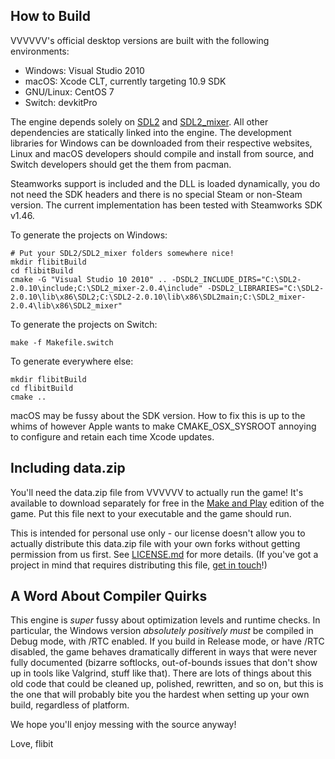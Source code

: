 How to Build
------------
VVVVVV's official desktop versions are built with the following environments:

- Windows: Visual Studio 2010
- macOS: Xcode CLT, currently targeting 10.9 SDK
- GNU/Linux: CentOS 7
- Switch: devkitPro

The engine depends solely on [SDL2](https://libsdl.org/) and
[SDL2_mixer](https://www.libsdl.org/projects/SDL_mixer/). All other dependencies
are statically linked into the engine. The development libraries for Windows can
be downloaded from their respective websites, Linux and macOS developers should
compile and install from source, and Switch developers should get the them from
pacman.

Steamworks support is included and the DLL is loaded dynamically, you do not
need the SDK headers and there is no special Steam or non-Steam version. The
current implementation has been tested with Steamworks SDK v1.46.

To generate the projects on Windows:
```
# Put your SDL2/SDL2_mixer folders somewhere nice!
mkdir flibitBuild
cd flibitBuild
cmake -G "Visual Studio 10 2010" .. -DSDL2_INCLUDE_DIRS="C:\SDL2-2.0.10\include;C:\SDL2_mixer-2.0.4\include" -DSDL2_LIBRARIES="C:\SDL2-2.0.10\lib\x86\SDL2;C:\SDL2-2.0.10\lib\x86\SDL2main;C:\SDL2_mixer-2.0.4\lib\x86\SDL2_mixer"
```

To generate the projects on Switch:
```
make -f Makefile.switch
```

To generate everywhere else:
```
mkdir flibitBuild
cd flibitBuild
cmake ..
```

macOS may be fussy about the SDK version. How to fix this is up to the whims of
however Apple wants to make CMAKE_OSX_SYSROOT annoying to configure and retain
each time Xcode updates.

Including data.zip
------------
You'll need the data.zip file from VVVVVV to actually run the game! It's
available to download separately for free in the
[Make and Play](http://distractionware.com/blog/category/vvvvvv-make-and-play/)
edition of the game. Put this file next to your executable and the game should
run.

This is intended for personal use only - our license doesn't allow you to
actually distribute this data.zip file with your own forks without getting
permission from us first. See [LICENSE.md](../LICENSE.md) for more details. (If
you've got a project in mind that requires distributing this
file, [get in touch](http://distractionware.com/email/)!)

A Word About Compiler Quirks
----------------------------

This engine is _super_ fussy about optimization levels and runtime checks. In
particular, the Windows version _absolutely positively must_ be compiled in
Debug mode, with /RTC enabled. If you build in Release mode, or have /RTC
disabled, the game behaves dramatically different in ways that were never fully
documented (bizarre softlocks, out-of-bounds issues that don't show up in tools
like Valgrind, stuff like that). There are lots of things about this old code
that could be cleaned up, polished, rewritten, and so on, but this is the one
that will probably bite you the hardest when setting up your own build,
regardless of platform.

We hope you'll enjoy messing with the source anyway!

Love, flibit
